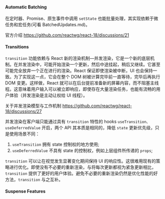 #### Automatic Batching

在定时器、Promise、原生事件中调用 `setState` 也能批量处理，其实现依赖于微任务和宏任务(可看 BatchedUpdates.md)。

官方介绍 https://github.com/reactwg/react-18/discussions/21

#### Transitions

`transition` 功能依赖与 React 新的渲染机制—并发渲染，它是一个新的底层机制。在并发渲染中，可能开始渲染一个更新，然后中途挂起，稍后又继续。它甚至可能完全放弃一个正在进行的渲染。React 保证即使渲染被中断，UI 也会保持一致。为了实现这一点，它会在整个 DOM 树被计算完毕前一直等待，完毕后再执行 DOM 变更。这样做，React 就可以在后台提前准备新的屏幕内容，而不阻塞主线程。这意味着用户输入可以被立即响应，即使存在大量渲染任务，也能有流畅的用户体验（并发渲染是主动让权给 UI 线程）。

关于并发渲染模型与工作机制 <https://github.com/reactwg/react-18/discussions/27>

并发渲染在客户端只能通过具有 `transition` 特性的 hooks `useTransition、useDeferredValue` 开启，两个 API 其本质是相同的，降低 `state` 更新优先级，只是使用场景不同：

1. `useTransition` 拥有 state 控制权的地方使用;
2. `useDeferredValue` 不具有 state 的控制权，例如上层组件所传递的 `props`;

`transition` 可以让在视觉发生显著变化期间保持 UI 的响应性。这很难用现有的策略进行优化。即使没有不必要的重新渲染，与将每次更新都视为紧急更新相比，`transition` 提供了更好的用户体验。避免不必要的重新渲染仍然是优化性能的好方法，`transition` 与之互补。

#### Suspense Features
